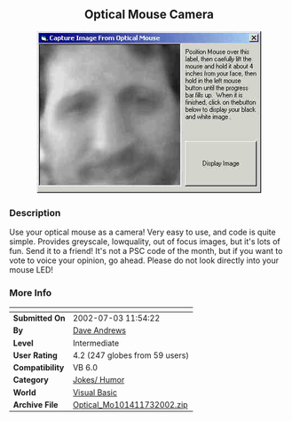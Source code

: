﻿<div align="center">

## Optical Mouse Camera

<img src="PIC2002731158507677.jpg">
</div>

### Description

Use your optical mouse as a camera! Very easy to use, and code is quite simple. Provides greyscale, lowquality, out of focus images, but it's lots of fun. Send it to a friend! It's not a PSC code of the month, but if you want to vote to voice your opinion, go ahead. Please do not look directly into your mouse LED!
 
### More Info
 


<span>             |<span>
---                |---
**Submitted On**   |2002-07-03 11:54:22
**By**             |[Dave Andrews](https://github.com/Planet-Source-Code/PSCIndex/blob/master/ByAuthor/dave-andrews.md)
**Level**          |Intermediate
**User Rating**    |4.2 (247 globes from 59 users)
**Compatibility**  |VB 6\.0
**Category**       |[Jokes/ Humor](https://github.com/Planet-Source-Code/PSCIndex/blob/master/ByCategory/jokes-humor__1-40.md)
**World**          |[Visual Basic](https://github.com/Planet-Source-Code/PSCIndex/blob/master/ByWorld/visual-basic.md)
**Archive File**   |[Optical\_Mo101411732002\.zip](https://github.com/Planet-Source-Code/dave-andrews-optical-mouse-camera__1-36511/archive/master.zip)








